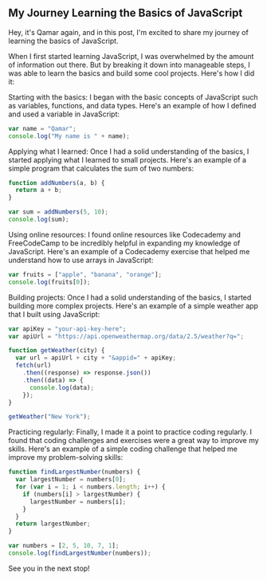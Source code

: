 ## My Journey Learning the Basics of JavaScript

Hey, it's Qamar again, and in this post, I'm excited to share my journey of learning the basics of JavaScript.

When I first started learning JavaScript, I was overwhelmed by the amount of information out there. But by breaking it down into manageable steps, I was able to learn the basics and build some cool projects. Here's how I did it:

Starting with the basics: I began with the basic concepts of JavaScript such as variables, functions, and data types. Here's an example of how I defined and used a variable in JavaScript:

```javascript
var name = "Qamar";
console.log("My name is " + name);
```

Applying what I learned: Once I had a solid understanding of the basics, I started applying what I learned to small projects. Here's an example of a simple program that calculates the sum of two numbers:

```javascript
function addNumbers(a, b) {
  return a + b;
}

var sum = addNumbers(5, 10);
console.log(sum);
```

Using online resources: I found online resources like Codecademy and FreeCodeCamp to be incredibly helpful in expanding my knowledge of JavaScript. Here's an example of a Codecademy exercise that helped me understand how to use arrays in JavaScript:

```javascript
var fruits = ["apple", "banana", "orange"];
console.log(fruits[0]);
```

Building projects: Once I had a solid understanding of the basics, I started building more complex projects. Here's an example of a simple weather app that I built using JavaScript:

```javascript
var apiKey = "your-api-key-here";
var apiUrl = "https://api.openweathermap.org/data/2.5/weather?q=";

function getWeather(city) {
  var url = apiUrl + city + "&appid=" + apiKey;
  fetch(url)
    .then((response) => response.json())
    .then((data) => {
      console.log(data);
    });
}

getWeather("New York");
```

Practicing regularly: Finally, I made it a point to practice coding regularly. I found that coding challenges and exercises were a great way to improve my skills. Here's an example of a simple coding challenge that helped me improve my problem-solving skills:

```javascript
function findLargestNumber(numbers) {
  var largestNumber = numbers[0];
  for (var i = 1; i < numbers.length; i++) {
    if (numbers[i] > largestNumber) {
      largestNumber = numbers[i];
    }
  }
  return largestNumber;
}

var numbers = [2, 5, 10, 7, 1];
console.log(findLargestNumber(numbers));
```

See you in the next stop!
